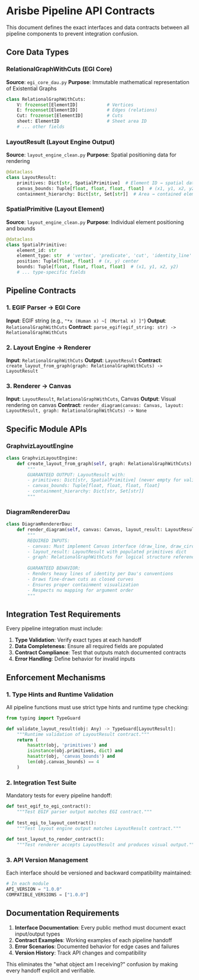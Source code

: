 # Arisbe Pipeline API Contracts

This document defines the exact interfaces and data contracts between all pipeline components to prevent integration confusion.

## Core Data Types

### RelationalGraphWithCuts (EGI Core)
**Source**: `egi_core_dau.py`
**Purpose**: Immutable mathematical representation of Existential Graphs

```python
class RelationalGraphWithCuts:
    V: frozenset[ElementID]           # Vertices
    E: frozenset[ElementID]           # Edges (relations)
    Cut: frozenset[ElementID]         # Cuts
    sheet: ElementID                  # Sheet area ID
    # ... other fields
```

### LayoutResult (Layout Engine Output)
**Source**: `layout_engine_clean.py`
**Purpose**: Spatial positioning data for rendering

```python
@dataclass
class LayoutResult:
    primitives: Dict[str, SpatialPrimitive]  # Element ID → spatial data
    canvas_bounds: Tuple[float, float, float, float]  # (x1, y1, x2, y2)
    containment_hierarchy: Dict[str, Set[str]]  # Area → contained elements
```

### SpatialPrimitive (Layout Element)
**Source**: `layout_engine_clean.py`
**Purpose**: Individual element positioning and bounds

```python
@dataclass
class SpatialPrimitive:
    element_id: str
    element_type: str  # 'vertex', 'predicate', 'cut', 'identity_line'
    position: Tuple[float, float]  # (x, y) center
    bounds: Tuple[float, float, float, float]  # (x1, y1, x2, y2)
    # ... type-specific fields
```

## Pipeline Contracts

### 1. EGIF Parser → EGI Core
**Input**: EGIF string (e.g., `"*x (Human x) ~[ (Mortal x) ]"`)
**Output**: `RelationalGraphWithCuts`
**Contract**: `parse_egif(egif_string: str) -> RelationalGraphWithCuts`

### 2. Layout Engine → Renderer
**Input**: `RelationalGraphWithCuts`
**Output**: `LayoutResult`
**Contract**: `create_layout_from_graph(graph: RelationalGraphWithCuts) -> LayoutResult`

### 3. Renderer → Canvas
**Input**: `LayoutResult`, `RelationalGraphWithCuts`, Canvas
**Output**: Visual rendering on canvas
**Contract**: `render_diagram(canvas: Canvas, layout: LayoutResult, graph: RelationalGraphWithCuts) -> None`

## Specific Module APIs

### GraphvizLayoutEngine
```python
class GraphvizLayoutEngine:
    def create_layout_from_graph(self, graph: RelationalGraphWithCuts) -> LayoutResult:
        """
        GUARANTEED OUTPUT: LayoutResult with:
        - primitives: Dict[str, SpatialPrimitive] (never empty for valid graphs)
        - canvas_bounds: Tuple[float, float, float, float]
        - containment_hierarchy: Dict[str, Set[str]]
        """
```

### DiagramRendererDau
```python
class DiagramRendererDau:
    def render_diagram(self, canvas: Canvas, layout_result: LayoutResult, graph: RelationalGraphWithCuts) -> None:
        """
        REQUIRED INPUTS:
        - canvas: Must implement Canvas interface (draw_line, draw_circle, etc.)
        - layout_result: LayoutResult with populated primitives dict
        - graph: RelationalGraphWithCuts for logical structure reference
        
        GUARANTEED BEHAVIOR:
        - Renders heavy lines of identity per Dau's conventions
        - Draws fine-drawn cuts as closed curves
        - Ensures proper containment visualization
        - Respects nu mapping for argument order
        """
```

## Integration Test Requirements

Every pipeline integration must include:

1. **Type Validation**: Verify exact types at each handoff
2. **Data Completeness**: Ensure all required fields are populated
3. **Contract Compliance**: Test that outputs match documented contracts
4. **Error Handling**: Define behavior for invalid inputs

## Enforcement Mechanisms

### 1. Type Hints and Runtime Validation
All pipeline functions must use strict type hints and runtime type checking:

```python
from typing import TypeGuard

def validate_layout_result(obj: Any) -> TypeGuard[LayoutResult]:
    """Runtime validation of LayoutResult contract."""
    return (
        hasattr(obj, 'primitives') and
        isinstance(obj.primitives, dict) and
        hasattr(obj, 'canvas_bounds') and
        len(obj.canvas_bounds) == 4
    )
```

### 2. Integration Test Suite
Mandatory tests for every pipeline handoff:

```python
def test_egif_to_egi_contract():
    """Test EGIF parser output matches EGI contract."""
    
def test_egi_to_layout_contract():
    """Test layout engine output matches LayoutResult contract."""
    
def test_layout_to_render_contract():
    """Test renderer accepts LayoutResult and produces visual output."""
```

### 3. API Version Management
Each interface should be versioned and backward compatibility maintained:

```python
# In each module
API_VERSION = "1.0.0"
COMPATIBLE_VERSIONS = ["1.0.0"]
```

## Documentation Requirements

1. **Interface Documentation**: Every public method must document exact input/output types
2. **Contract Examples**: Working examples of each pipeline handoff
3. **Error Scenarios**: Documented behavior for edge cases and failures
4. **Version History**: Track API changes and compatibility

This eliminates the "what object am I receiving?" confusion by making every handoff explicit and verifiable.
